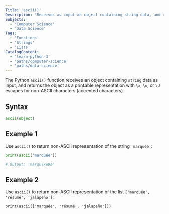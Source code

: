 ```yaml
---
Title: 'ascii()'
Description: 'Receives as input an object containing string data, and returns the object as a printable representation with escapes for non-ASCII characters (accented characters).'
Subjects:
  - 'Computer Science'
  - 'Data Science'
Tags:
  - 'Functions'
  - 'Strings'
  - 'Lists'
CatalogContent:
  - 'learn-python-3'
  - 'paths/computer-science'
  - 'paths/data-science'
---
```


The Python `ascii()` function receives an object containing `string` data as input, and returns the object as a printable representation with `\x`, `\u`, or `\U` escapes for non-ASCII characters (accented characters).

## Syntax

```py
ascii(object)
```

## Example 1

Use `ascii()` to return non-ASCII representation of the string `'marquée'`:

```python
print(ascii('marquée'))

# Output: 'marqu\xe9e'
```

## Example 2

Use `ascii()` to return non-ASCII representation of the list `['marquée', 'résumé', 'jalapeño']`:

```codebyte/python
print(ascii(['marquée', 'résumé', 'jalapeño']))
```
